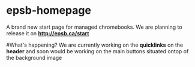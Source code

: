 # epsb-homepage
A brand new start page for managed chromebooks. We are planning to release it on **http://epsb.ca/start**

#What's happening?
We are currently working on the __quicklinks__ on the **header** and soon would be working on the main buttons situated ontop of the background image 